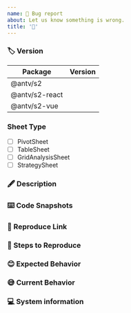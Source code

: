 ```yaml
---
name: 🐛 Bug report
about: Let us know something is wrong.
title: '🐛'
---
```


### 🏷 Version

<!-- Required! -->
<!-- eg. `1.16.0` 🙅🏻‍♀️🚫 `latest`, `1.x` -->

| Package      | Version |
| -------------- | --------- |
| @antv/s2       |          |
| @antv/s2-react |          |
| @antv/s2-vue   |          |

### Sheet Type

<!-- Required! -->

- [ ] PivotSheet
- [ ] TableSheet
- [ ] GridAnalysisSheet
- [ ] StrategySheet

### 🖋 Description

<!-- Required! -->

### ⌨️ Code Snapshots

<!-- Required! -->
<!-- eg. `s2Options` and `s2DataCfg`, or `<SheetComponent {...} />` -->

### 🔗 Reproduce Link

<!-- eg. use S2 code sandbox template https://codesandbox.io/s/29zle -->

### 🤔 Steps to Reproduce

<!-- Required! -->

### 😊 Expected Behavior

### 😅 Current Behavior

### 💻 System information

<!-- eg: chrome: v91.0, window 🙅🏻‍♀️🚫 `latest`, `1.x` -->
